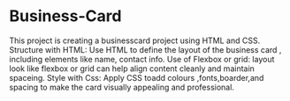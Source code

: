 # Business-Card 
This project is creating a businesscard project using  HTML and CSS.
Structure with HTML: Use HTML to define the layout of the business card , including elements like name, contact info.
Use of Flexbox or grid: layout look like flexbox or grid can help align content cleanly and maintain  spaceing.
Style with Css: Apply CSS toadd colours ,fonts,boarder,and spacing to make the card visually appealing and professional.
